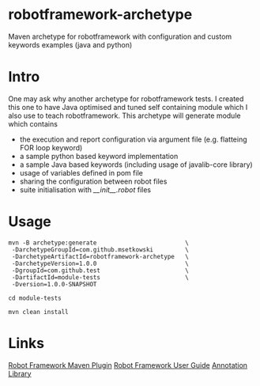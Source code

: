 # robotframework-archetype
Maven archetype for robotframework with configuration and custom keywords examples (java and python)

# Intro

One may ask why another archetype for robotframework tests. I created this one to have Java optimised and tuned self containing module which I also use to teach robotframework.
This archetype will generate module which contains
* the execution and report configuration via argument file (e.g. flatteing FOR loop keyword)
* a sample python based keyword implementation
* a sample Java based keywords (including usage of javalib-core library)
* usage of variables defined in pom file
* sharing the configuration between robot files
* suite initialisation with _\_\_init\_\_.robot_ files 




# Usage

```
mvn -B archetype:generate                         \
 -DarchetypeGroupId=com.github.msetkowski         \
 -DarchetypeArtifactId=robotframework-archetype   \
 -DarchetypeVersion=1.0.0                         \
 -DgroupId=com.github.test                        \
 -DartifactId=module-tests                        \
 -Dversion=1.0.0-SNAPSHOT

cd module-tests

mvn clean install

 ```


# Links

[Robot Framework Maven Plugin](http://robotframework.org/MavenPlugin/)
[Robot Framework User Guide](http://robotframework.org/robotframework/latest/RobotFrameworkUserGuide.html)
[Annotation Library](https://github.com/robotframework/JavalibCore/wiki/AnnotationLibrary)

